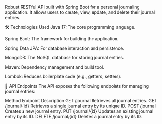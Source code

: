 Robust RESTful API built with Spring Boot for a personal journaling application. It allows users to create, view, update, and delete their journal entries.

🛠️ Technologies Used
Java 17: The core programming language.

Spring Boot: The framework for building the application.

Spring Data JPA: For database interaction and persistence.

MongoDB: The NoSQL database for storing journal entries.

Maven: Dependency management and build tool.

Lombok: Reduces boilerplate code (e.g., getters, setters).

📂 API Endpoints
The API exposes the following endpoints for managing journal entries:

Method	Endpoint	Description
GET	/journal	Retrieves all journal entries.
GET	/journal/{id}	Retrieves a single journal entry by its unique ID.
POST	/journal	Creates a new journal entry.
PUT	/journal/{id}	Updates an existing journal entry by its ID.
DELETE	/journal/{id}	Deletes a journal entry by its ID.


